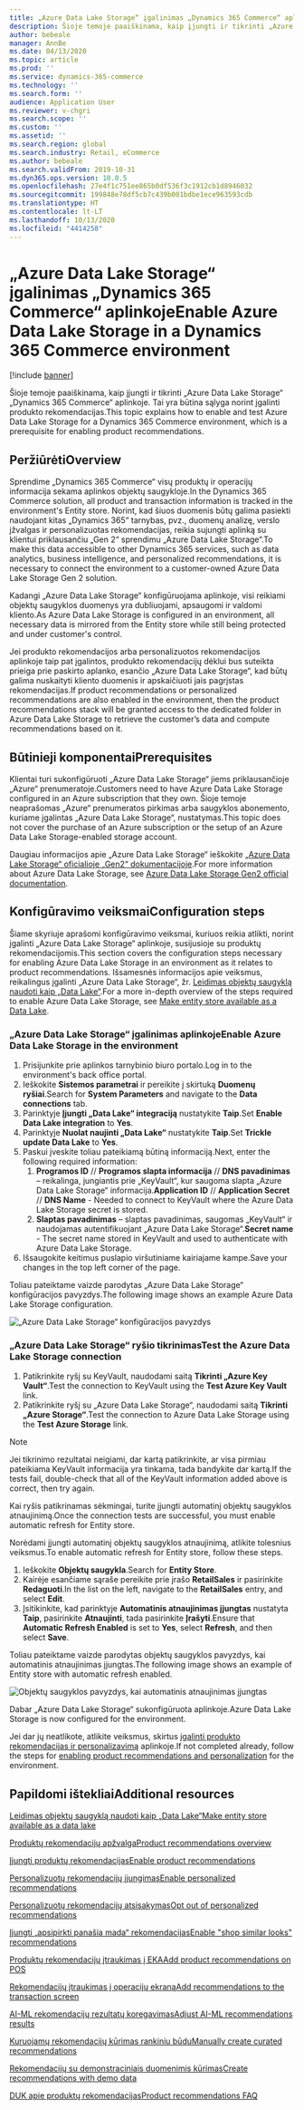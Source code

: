 ```yaml
---
title: „Azure Data Lake Storage“ įgalinimas „Dynamics 365 Commerce“ aplinkoje
description: Šioje temoje paaiškinama, kaip įjungti ir tikrinti „Azure Data Lake Storage“ „Dynamics 365 Commerce“ aplinkoje. Tai yra būtina sąlyga norint įgalinti produkto rekomendacijas.
author: bebeale
manager: AnnBe
ms.date: 04/13/2020
ms.topic: article
ms.prod: ''
ms.service: dynamics-365-commerce
ms.technology: ''
ms.search.form: ''
audience: Application User
ms.reviewer: v-chgri
ms.search.scope: ''
ms.custom: ''
ms.assetid: ''
ms.search.region: global
ms.search.industry: Retail, eCommerce
ms.author: bebeale
ms.search.validFrom: 2019-10-31
ms.dyn365.ops.version: 10.0.5
ms.openlocfilehash: 27e4f1c751ee865b0df536f3c1912cb1d8946032
ms.sourcegitcommit: 199848e78df5cb7c439b001bdbe1ece963593cdb
ms.translationtype: HT
ms.contentlocale: lt-LT
ms.lasthandoff: 10/13/2020
ms.locfileid: "4414258"
---
```

# <a name="enable-azure-data-lake-storage-in-a-dynamics-365-commerce-environment"></a><span data-ttu-id="d4a45-103">„Azure Data Lake Storage“ įgalinimas „Dynamics 365 Commerce“ aplinkoje</span><span class="sxs-lookup"><span data-stu-id="d4a45-103">Enable Azure Data Lake Storage in a Dynamics 365 Commerce environment</span></span>

[!include [banner](includes/banner.md)]

<span data-ttu-id="d4a45-104">Šioje temoje paaiškinama, kaip įjungti ir tikrinti „Azure Data Lake Storage“ „Dynamics 365 Commerce“ aplinkoje. Tai yra būtina sąlyga norint įgalinti produkto rekomendacijas.</span><span class="sxs-lookup"><span data-stu-id="d4a45-104">This topic explains how to enable and test Azure Data Lake Storage for a Dynamics 365 Commerce environment, which is a prerequisite for enabling product recommendations.</span></span>

## <a name="overview"></a><span data-ttu-id="d4a45-105">Peržiūrėti</span><span class="sxs-lookup"><span data-stu-id="d4a45-105">Overview</span></span>

<span data-ttu-id="d4a45-106">Sprendime „Dynamics 365 Commerce“ visų produktų ir operacijų informacija sekama aplinkos objektų saugykloje.</span><span class="sxs-lookup"><span data-stu-id="d4a45-106">In the Dynamics 365 Commerce solution, all product and transaction information is tracked in the environment's Entity store.</span></span> <span data-ttu-id="d4a45-107">Norint, kad šiuos duomenis būtų galima pasiekti naudojant kitas „Dynamics 365“ tarnybas, pvz., duomenų analizę, verslo įžvalgas ir personalizuotas rekomendacijas, reikia sujungti aplinką su klientui priklausančiu „Gen 2“ sprendimu „Azure Data Lake Storage“.</span><span class="sxs-lookup"><span data-stu-id="d4a45-107">To make this data accessible to other Dynamics 365 services, such as data analytics, business intelligence, and personalized recommendations, it is necessary to connect the environment to a customer-owned Azure Data Lake Storage Gen 2 solution.</span></span>

<span data-ttu-id="d4a45-108">Kadangi „Azure Data Lake Storage“ konfigūruojama aplinkoje, visi reikiami objektų saugyklos duomenys yra dubliuojami, apsaugomi ir valdomi kliento.</span><span class="sxs-lookup"><span data-stu-id="d4a45-108">As Azure Data Lake Storage is configured in an environment, all necessary data is mirrored from the Entity store while still being protected and under customer's control.</span></span>

<span data-ttu-id="d4a45-109">Jei produkto rekomendacijos arba personalizuotos rekomendacijos aplinkoje taip pat įgalintos, produkto rekomendacijų dėklui bus suteikta prieiga prie paskirto aplanko, esančio „Azure Data Lake Storage“, kad būtų galima nuskaityti kliento duomenis ir apskaičiuoti jais pagrįstas rekomendacijas.</span><span class="sxs-lookup"><span data-stu-id="d4a45-109">If product recommendations or personalized recommendations are also enabled in the environment, then the product recommendations stack will be granted access to the dedicated folder in Azure Data Lake Storage to retrieve the customer’s data and compute recommendations based on it.</span></span>

## <a name="prerequisites"></a><span data-ttu-id="d4a45-110">Būtinieji komponentai</span><span class="sxs-lookup"><span data-stu-id="d4a45-110">Prerequisites</span></span>

<span data-ttu-id="d4a45-111">Klientai turi sukonfigūruoti „Azure Data Lake Storage“ jiems priklausančioje „Azure“ prenumeratoje.</span><span class="sxs-lookup"><span data-stu-id="d4a45-111">Customers need to have Azure Data Lake Storage configured in an Azure subscription that they own.</span></span> <span data-ttu-id="d4a45-112">Šioje temoje neaprašomas „Azure“ prenumeratos pirkimas arba saugyklos abonemento, kuriame įgalintas „Azure Data Lake Storage“, nustatymas.</span><span class="sxs-lookup"><span data-stu-id="d4a45-112">This topic does not cover the purchase of an Azure subscription or the setup of an Azure Data Lake Storage-enabled storage account.</span></span>

<span data-ttu-id="d4a45-113">Daugiau informacijos apie „Azure Data Lake Storage“ ieškokite [„Azure Data Lake Storage“ oficialioje „Gen2“ dokumentacijoje](https://azure.microsoft.com/pricing/details/storage/data-lake).</span><span class="sxs-lookup"><span data-stu-id="d4a45-113">For more information about Azure Data Lake Storage, see [Azure Data Lake Storage Gen2 official documentation](https://azure.microsoft.com/pricing/details/storage/data-lake).</span></span>
  
## <a name="configuration-steps"></a><span data-ttu-id="d4a45-114">Konfigūravimo veiksmai</span><span class="sxs-lookup"><span data-stu-id="d4a45-114">Configuration steps</span></span>

<span data-ttu-id="d4a45-115">Šiame skyriuje aprašomi konfigūravimo veiksmai, kuriuos reikia atlikti, norint įgalinti „Azure Data Lake Storage“ aplinkoje, susijusioje su produktų rekomendacijomis.</span><span class="sxs-lookup"><span data-stu-id="d4a45-115">This section covers the configuration steps necessary for enabling Azure Data Lake Storage in an environment as it relates to product recommendations.</span></span>
<span data-ttu-id="d4a45-116">Išsamesnės informacijos apie veiksmus, reikalingus įgalinti „Azure Data Lake Storage“, žr. [Leidimas objektų saugyklą naudoti kaip „Data Lake“](../fin-ops-core/dev-itpro/data-entities/entity-store-data-lake.md).</span><span class="sxs-lookup"><span data-stu-id="d4a45-116">For a more in-depth overview of the steps required to enable Azure Data Lake Storage, see [Make entity store available as a Data Lake](../fin-ops-core/dev-itpro/data-entities/entity-store-data-lake.md).</span></span>

### <a name="enable-azure-data-lake-storage-in-the-environment"></a><span data-ttu-id="d4a45-117">„Azure Data Lake Storage“ įgalinimas aplinkoje</span><span class="sxs-lookup"><span data-stu-id="d4a45-117">Enable Azure Data Lake Storage in the environment</span></span>

1. <span data-ttu-id="d4a45-118">Prisijunkite prie aplinkos tarnybinio biuro portalo.</span><span class="sxs-lookup"><span data-stu-id="d4a45-118">Log in to the environment's back office portal.</span></span>
1. <span data-ttu-id="d4a45-119">Ieškokite **Sistemos parametrai** ir pereikite į skirtuką **Duomenų ryšiai**.</span><span class="sxs-lookup"><span data-stu-id="d4a45-119">Search for **System Parameters** and navigate to the **Data connections** tab.</span></span> 
1. <span data-ttu-id="d4a45-120">Parinktyje **Įjungti „Data Lake“ integraciją** nustatykite **Taip**.</span><span class="sxs-lookup"><span data-stu-id="d4a45-120">Set **Enable Data Lake integration** to **Yes**.</span></span>
1. <span data-ttu-id="d4a45-121">Parinktyje **Nuolat naujinti „Data Lake“** nustatykite **Taip**.</span><span class="sxs-lookup"><span data-stu-id="d4a45-121">Set **Trickle update Data Lake** to **Yes**.</span></span>
1. <span data-ttu-id="d4a45-122">Paskui įveskite toliau pateikiamą būtiną informaciją.</span><span class="sxs-lookup"><span data-stu-id="d4a45-122">Next, enter the following required information:</span></span>
    1. <span data-ttu-id="d4a45-123">**Programos ID** // **Programos slapta informacija** // **DNS pavadinimas** – reikalinga, jungiantis prie „KeyVault“, kur saugoma slapta „Azure Data Lake Storage“ informacija.</span><span class="sxs-lookup"><span data-stu-id="d4a45-123">**Application ID** // **Application Secret** // **DNS Name** - Needed to connect to KeyVault where the Azure Data Lake Storage secret is stored.</span></span>
    1. <span data-ttu-id="d4a45-124">**Slaptas pavadinimas** – slaptas pavadinimas, saugomas „KeyVault“ ir naudojamas autentifikuojant „Azure Data Lake Storage“.</span><span class="sxs-lookup"><span data-stu-id="d4a45-124">**Secret name** - The secret name stored in KeyVault and used to authenticate with Azure Data Lake Storage.</span></span>
1. <span data-ttu-id="d4a45-125">Išsaugokite keitimus puslapio viršutiniame kairiajame kampe.</span><span class="sxs-lookup"><span data-stu-id="d4a45-125">Save your changes in the top left corner of the page.</span></span>

<span data-ttu-id="d4a45-126">Toliau pateiktame vaizde parodytas „Azure Data Lake Storage“ konfigūracijos pavyzdys.</span><span class="sxs-lookup"><span data-stu-id="d4a45-126">The following image shows an example Azure Data Lake Storage configuration.</span></span>

![„Azure Data Lake Storage“ konfigūracijos pavyzdys](./media/exampleADLSConfig1.png)

### <a name="test-the-azure-data-lake-storage-connection"></a><span data-ttu-id="d4a45-128">„Azure Data Lake Storage“ ryšio tikrinimas</span><span class="sxs-lookup"><span data-stu-id="d4a45-128">Test the Azure Data Lake Storage connection</span></span>

1. <span data-ttu-id="d4a45-129">Patikrinkite ryšį su KeyVault, naudodami saitą **Tikrinti „Azure Key Vault“**.</span><span class="sxs-lookup"><span data-stu-id="d4a45-129">Test the connection to KeyVault using the **Test Azure Key Vault** link.</span></span>
1. <span data-ttu-id="d4a45-130">Patikrinkite ryšį su „Azure Data Lake Storage“, naudodami saitą **Tikrinti „Azure Storage“**.</span><span class="sxs-lookup"><span data-stu-id="d4a45-130">Test the connection to Azure Data Lake Storage using the **Test Azure Storage** link.</span></span>

> [!NOTE]
> <span data-ttu-id="d4a45-131">Jei tikrinimo rezultatai neigiami, dar kartą patikrinkite, ar visa pirmiau pateikiama KeyVault informacija yra tinkama, tada bandykite dar kartą.</span><span class="sxs-lookup"><span data-stu-id="d4a45-131">If the tests fail, double-check that all of the KeyVault information added above is correct, then try again.</span></span>

<span data-ttu-id="d4a45-132">Kai ryšis patikrinamas sėkmingai, turite įjungti automatinį objektų saugyklos atnaujinimą.</span><span class="sxs-lookup"><span data-stu-id="d4a45-132">Once the connection tests are successful, you must enable automatic refresh for Entity store.</span></span>

<span data-ttu-id="d4a45-133">Norėdami įjungti automatinį objektų saugyklos atnaujinimą, atlikite tolesnius veiksmus.</span><span class="sxs-lookup"><span data-stu-id="d4a45-133">To enable automatic refresh for Entity store, follow these steps.</span></span>

1. <span data-ttu-id="d4a45-134">Ieškokite **Objektų saugykla**.</span><span class="sxs-lookup"><span data-stu-id="d4a45-134">Search for **Entity Store**.</span></span>
1. <span data-ttu-id="d4a45-135">Kairėje esančiame sąraše pereikite prie įrašo **RetailSales** ir pasirinkite **Redaguoti**.</span><span class="sxs-lookup"><span data-stu-id="d4a45-135">In the list on the left, navigate to the **RetailSales** entry, and select **Edit**.</span></span>
1. <span data-ttu-id="d4a45-136">Įsitikinkite, kad parinktyje **Automatinis atnaujinimas įjungtas** nustatyta **Taip**, pasirinkite **Atnaujinti**, tada pasirinkite **Įrašyti**.</span><span class="sxs-lookup"><span data-stu-id="d4a45-136">Ensure that **Automatic Refresh Enabled** is set to **Yes**, select **Refresh**, and then select **Save**.</span></span>

<span data-ttu-id="d4a45-137">Toliau pateiktame vaizde parodytas objektų saugyklos pavyzdys, kai automatinis atnaujinimas įjungtas.</span><span class="sxs-lookup"><span data-stu-id="d4a45-137">The following image shows an example of Entity store with automatic refresh enabled.</span></span>

![Objektų saugyklos pavyzdys, kai automatinis atnaujinimas įjungtas](./media/exampleADLSConfig2.png)

<span data-ttu-id="d4a45-139">Dabar „Azure Data Lake Storage“ sukonfigūruota aplinkoje.</span><span class="sxs-lookup"><span data-stu-id="d4a45-139">Azure Data Lake Storage is now configured for the environment.</span></span> 

<span data-ttu-id="d4a45-140">Jei dar jų neatlikote, atlikite veiksmus, skirtus [įgalinti produkto rekomendacijas ir personalizavimą](enable-product-recommendations.md) aplinkoje.</span><span class="sxs-lookup"><span data-stu-id="d4a45-140">If not completed already, follow the steps for [enabling product recommendations and personalization](enable-product-recommendations.md) for the environment.</span></span>

## <a name="additional-resources"></a><span data-ttu-id="d4a45-141">Papildomi ištekliai</span><span class="sxs-lookup"><span data-stu-id="d4a45-141">Additional resources</span></span>

[<span data-ttu-id="d4a45-142">Leidimas objektų saugyklą naudoti kaip „Data Lake“</span><span class="sxs-lookup"><span data-stu-id="d4a45-142">Make entity store available as a data lake</span></span>](../fin-ops-core/dev-itpro/data-entities/entity-store-data-lake.md)

[<span data-ttu-id="d4a45-143">Produktų rekomendacijų apžvalga</span><span class="sxs-lookup"><span data-stu-id="d4a45-143">Product recommendations overview</span></span>](product-recommendations.md)

[<span data-ttu-id="d4a45-144">Įjungti produktų rekomendacijas</span><span class="sxs-lookup"><span data-stu-id="d4a45-144">Enable product recommendations</span></span>](enable-product-recommendations.md)

[<span data-ttu-id="d4a45-145">Personalizuotų rekomendacijų įjungimas</span><span class="sxs-lookup"><span data-stu-id="d4a45-145">Enable personalized recommendations</span></span>](personalized-recommendations.md)

[<span data-ttu-id="d4a45-146">Personalizuotų rekomendacijų atsisakymas</span><span class="sxs-lookup"><span data-stu-id="d4a45-146">Opt out of personalized recommendations</span></span>](personalization-gdpr.md)

[<span data-ttu-id="d4a45-147">Įjungti „apsipirkti panašia mada“ rekomendacijas</span><span class="sxs-lookup"><span data-stu-id="d4a45-147">Enable "shop similar looks" recommendations</span></span>](shop-similar-looks.md)

[<span data-ttu-id="d4a45-148">Produktų rekomendacijų įtraukimas į EKA</span><span class="sxs-lookup"><span data-stu-id="d4a45-148">Add product recommendations on POS</span></span>](product.md)

[<span data-ttu-id="d4a45-149">Rekomendacijų įtraukimas į operacijų ekraną</span><span class="sxs-lookup"><span data-stu-id="d4a45-149">Add recommendations to the transaction screen</span></span>](add-recommendations-control-pos-screen.md)

[<span data-ttu-id="d4a45-150">AI-ML rekomendacijų rezultatų koregavimas</span><span class="sxs-lookup"><span data-stu-id="d4a45-150">Adjust AI-ML recommendations results</span></span>](modify-product-recommendation-results.md)

[<span data-ttu-id="d4a45-151">Kuruojamų rekomendacijų kūrimas rankiniu būdu</span><span class="sxs-lookup"><span data-stu-id="d4a45-151">Manually create curated recommendations</span></span>](create-editorial-recommendation-lists.md)

[<span data-ttu-id="d4a45-152">Rekomendacijų su demonstraciniais duomenimis kūrimas</span><span class="sxs-lookup"><span data-stu-id="d4a45-152">Create recommendations with demo data</span></span>](product-recommendations-demo-data.md)

[<span data-ttu-id="d4a45-153">DUK apie produktų rekomendacijas</span><span class="sxs-lookup"><span data-stu-id="d4a45-153">Product recommendations FAQ</span></span>](faq-recommendations.md)
